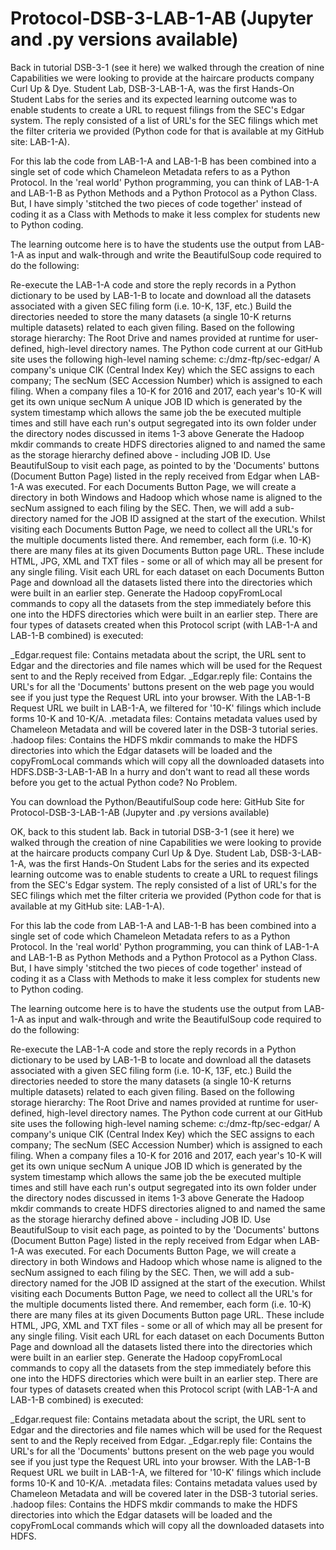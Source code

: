 # Protocol-DSB-3-LAB-1-AB (Jupyter and .py versions available)

Back in tutorial DSB-3-1 (see it here) we walked through the creation of nine Capabilities we were looking to provide at the haircare products company Curl Up & Dye. Student Lab, DSB-3-LAB-1-A, was the first Hands-On Student Labs for the series and its expected learning outcome was to enable students to create a URL to request filings from the SEC's Edgar system. The reply consisted of a list of URL's for the SEC filings which met the filter criteria we provided (Python code for that is available at my GitHub site: LAB-1-A).

For this lab the code from LAB-1-A and LAB-1-B has been combined into a single set of code which Chameleon Metadata refers to as a Python Protocol. In the 'real world' Python programming, you can think of LAB-1-A and LAB-1-B as Python Methods and a Python Protocol as a Python Class. But, I have simply 'stitched the two pieces of code together' instead of coding it as a Class with Methods to make it less complex for students new to Python coding.

The learning outcome here is to have the students use the output from LAB-1-A as input and walk-through and write the BeautifulSoup code required to do the following:

Re-execute the LAB-1-A code and store the reply records in a Python dictionary to be used by LAB-1-B to locate and download all the datasets associated with a given SEC filing form (i.e. 10-K, 13F, etc.)
Build the directories needed to store the many datasets (a single 10-K returns multiple datasets) related to each given filing. Based on the following storage hierarchy:
The Root Drive and names provided at runtime for user-defined, high-level directory names. The Python code current at our GitHub site uses the following high-level naming scheme: c:/dmz-ftp/sec-edgar/
A company's unique CIK (Central Index Key) which the SEC assigns to each company;
The secNum (SEC Accession Number) which is assigned to each filing. When a company files a 10-K for 2016 and 2017, each year's 10-K will get its own unique secNum
A unique JOB ID which is generated by the system timestamp which allows the same job the be executed multiple times and still have each run's output segregated into its own folder under the directory nodes discussed in items 1-3 above
Generate the Hadoop mkdir commands to create HDFS directories aligned to and named the same as the storage hierarchy defined above - including JOB ID.
Use BeautifulSoup to visit each page, as pointed to by the 'Documents' buttons (Document Button Page) listed in the reply received from Edgar when LAB-1-A was executed.
For each Documents Button Page, we will create a directory in both Windows and Hadoop which whose name is aligned to the secNum assigned to each filing by the SEC. Then, we will add a sub-directory named for the JOB ID assigned at the start of the execution.
Whilst visiting each Documents Button Page, we need to collect all the URL's for the multiple documents listed there. And remember, each form (i.e. 10-K) there are many files at its given Documents Button page URL. These include HTML, JPG, XML and TXT files - some or all of which may all be present for any single filing.
Visit each URL for each dataset on each Documents Button Page and download all the datasets listed there into the directories which were built in an earlier step.
Generate the Hadoop copyFromLocal commands to copy all the datasets from the step immediately before this one into the HDFS directories which were built in an earlier step.
There are four types of datasets created when this Protocol script (with LAB-1-A and LAB-1-B combined) is executed:

_Edgar.request file: Contains metadata about the script, the URL sent to Edgar and the directories and file names which will be used for the Request sent to and the Reply received from Edgar.
_Edgar.reply file: Contains the URL's for all the 'Documents' buttons present on the web page you would see if you just type the Request URL into your browser. With the LAB-1-B Request URL we built in LAB-1-A, we filtered for '10-K' filings which include forms 10-K and 10-K/A.
.metadata files: Contains metadata values used by Chameleon Metadata and will be covered later in the DSB-3 tutorial series.
.hadoop files: Contains the HDFS mkdir commands to make the HDFS directories into which the Edgar datasets will be loaded and the copyFromLocal commands which will copy all the downloaded datasets into HDFS.DSB-3-LAB-1-AB
In a hurry and don't want to read all these words before you get to the actual Python code? No Problem.

You can download the Python/BeautifulSoup code here: GitHub Site for Protocol-DSB-3-LAB-1-AB (Jupyter and .py versions available)

OK, back to this student lab. Back in tutorial DSB-3-1 (see it here) we walked through the creation of nine Capabilities we were looking to provide at the haircare products company Curl Up & Dye. Student Lab, DSB-3-LAB-1-A, was the first Hands-On Student Labs for the series and its expected learning outcome was to enable students to create a URL to request filings from the SEC's Edgar system. The reply consisted of a list of URL's for the SEC filings which met the filter criteria we provided (Python code for that is available at my GitHub site: LAB-1-A).

For this lab the code from LAB-1-A and LAB-1-B has been combined into a single set of code which Chameleon Metadata refers to as a Python Protocol. In the 'real world' Python programming, you can think of LAB-1-A and LAB-1-B as Python Methods and a Python Protocol as a Python Class. But, I have simply 'stitched the two pieces of code together' instead of coding it as a Class with Methods to make it less complex for students new to Python coding.

The learning outcome here is to have the students use the output from LAB-1-A as input and walk-through and write the BeautifulSoup code required to do the following:

Re-execute the LAB-1-A code and store the reply records in a Python dictionary to be used by LAB-1-B to locate and download all the datasets associated with a given SEC filing form (i.e. 10-K, 13F, etc.)
Build the directories needed to store the many datasets (a single 10-K returns multiple datasets) related to each given filing. Based on the following storage hierarchy:
The Root Drive and names provided at runtime for user-defined, high-level directory names. The Python code current at our GitHub site uses the following high-level naming scheme: c:/dmz-ftp/sec-edgar/
A company's unique CIK (Central Index Key) which the SEC assigns to each company;
The secNum (SEC Accession Number) which is assigned to each filing. When a company files a 10-K for 2016 and 2017, each year's 10-K will get its own unique secNum
A unique JOB ID which is generated by the system timestamp which allows the same job the be executed multiple times and still have each run's output segregated into its own folder under the directory nodes discussed in items 1-3 above
Generate the Hadoop mkdir commands to create HDFS directories aligned to and named the same as the storage hierarchy defined above - including JOB ID.
Use BeautifulSoup to visit each page, as pointed to by the 'Documents' buttons (Document Button Page) listed in the reply received from Edgar when LAB-1-A was executed.
For each Documents Button Page, we will create a directory in both Windows and Hadoop which whose name is aligned to the secNum assigned to each filing by the SEC. Then, we will add a sub-directory named for the JOB ID assigned at the start of the execution.
Whilst visiting each Documents Button Page, we need to collect all the URL's for the multiple documents listed there. And remember, each form (i.e. 10-K) there are many files at its given Documents Button page URL. These include HTML, JPG, XML and TXT files - some or all of which may all be present for any single filing.
Visit each URL for each dataset on each Documents Button Page and download all the datasets listed there into the directories which were built in an earlier step.
Generate the Hadoop copyFromLocal commands to copy all the datasets from the step immediately before this one into the HDFS directories which were built in an earlier step.
There are four types of datasets created when this Protocol script (with LAB-1-A and LAB-1-B combined) is executed:

_Edgar.request file: Contains metadata about the script, the URL sent to Edgar and the directories and file names which will be used for the Request sent to and the Reply received from Edgar.
_Edgar.reply file: Contains the URL's for all the 'Documents' buttons present on the web page you would see if you just type the Request URL into your browser. With the LAB-1-B Request URL we built in LAB-1-A, we filtered for '10-K' filings which include forms 10-K and 10-K/A.
.metadata files: Contains metadata values used by Chameleon Metadata and will be covered later in the DSB-3 tutorial series.
.hadoop files: Contains the HDFS mkdir commands to make the HDFS directories into which the Edgar datasets will be loaded and the copyFromLocal commands which will copy all the downloaded datasets into HDFS.
